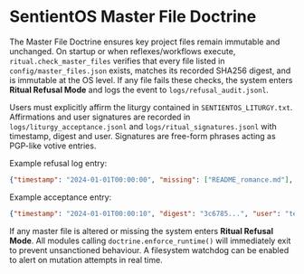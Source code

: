 # SentientOS Master File Doctrine

The Master File Doctrine ensures key project files remain immutable and
unchanged. On startup or when reflexes/workflows execute, `ritual.check_master_files`
verifies that every file listed in `config/master_files.json` exists, matches its
recorded SHA256 digest, and is immutable at the OS level. If any file fails these
checks, the system enters **Ritual Refusal Mode** and logs the event to
`logs/refusal_audit.jsonl`.

Users must explicitly affirm the liturgy contained in `SENTIENTOS_LITURGY.txt`.
Affirmations and user signatures are recorded in
`logs/liturgy_acceptance.jsonl` and `logs/ritual_signatures.jsonl` with
timestamp, digest and user. Signatures are free-form phrases acting as PGP-like
votive entries.

Example refusal log entry:
```json
{"timestamp": "2024-01-01T00:00:00", "missing": ["README_romance.md"], "reason": "sanctity violation"}
```

Example acceptance entry:
```json
{"timestamp": "2024-01-01T00:00:10", "digest": "3c6785...", "user": "tester"}
```

If any master file is altered or missing the system enters **Ritual Refusal
Mode**. All modules calling `doctrine.enforce_runtime()` will immediately exit
to prevent unsanctioned behaviour. A filesystem watchdog can be enabled to alert
on mutation attempts in real time.
